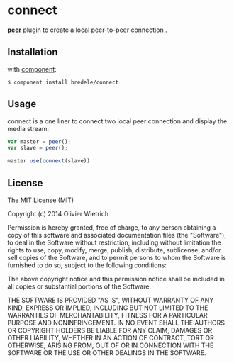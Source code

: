 connect
====

  **[peer](http://github.com/bredele/peer)** plugin to create a local peer-to-peer connection .

## Installation

with [component](http://github.com/component/component):

	$ component install bredele/connect


## Usage

  connect is a one liner to connect two local peer connection and display the media stream:

```js
var master = peer();
var slave = peer();

master.use(connect(slave))
```

## License

The MIT License (MIT)

Copyright (c) 2014 Olivier Wietrich

Permission is hereby granted, free of charge, to any person obtaining a copy
of this software and associated documentation files (the "Software"), to deal
in the Software without restriction, including without limitation the rights
to use, copy, modify, merge, publish, distribute, sublicense, and/or sell
copies of the Software, and to permit persons to whom the Software is
furnished to do so, subject to the following conditions:

The above copyright notice and this permission notice shall be included in all
copies or substantial portions of the Software.

THE SOFTWARE IS PROVIDED "AS IS", WITHOUT WARRANTY OF ANY KIND, EXPRESS OR
IMPLIED, INCLUDING BUT NOT LIMITED TO THE WARRANTIES OF MERCHANTABILITY,
FITNESS FOR A PARTICULAR PURPOSE AND NONINFRINGEMENT. IN NO EVENT SHALL THE
AUTHORS OR COPYRIGHT HOLDERS BE LIABLE FOR ANY CLAIM, DAMAGES OR OTHER
LIABILITY, WHETHER IN AN ACTION OF CONTRACT, TORT OR OTHERWISE, ARISING FROM,
OUT OF OR IN CONNECTION WITH THE SOFTWARE OR THE USE OR OTHER DEALINGS IN THE
SOFTWARE.
